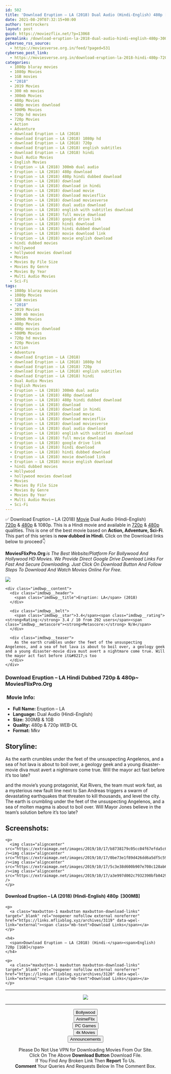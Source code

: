 ```yaml
---
id: 502
title: 'Download Eruption – LA (2018) Dual Audio (Hindi-English) 480p [300MB] || 720p [1GB]'
date: 2021-08-29T07:32:15+00:00
author: tentrockers
layout: post
guid: https://moviezflix.net/?p=13068
permalink: /download-eruption-la-2018-dual-audio-hindi-english-480p-300mb-720p-1gb/
cyberseo_rss_source:
  - https://moviesverse.org.in/feed/?paged=531
cyberseo_post_link:
  - https://moviesverse.org.in/download-eruption-la-2018-hindi-480p-720p/
categories:
  - 1080p bluray movies
  - 1080p Movies
  - 1GB movies
  - "2018"
  - 2019 Movies
  - 300 mb movies
  - 300mb Movies
  - 480p Movies
  - 480p movies download
  - 500Mb Movies
  - 720p hd movies
  - 720p Movies
  - Action
  - Adventure
  - download Eruption – LA (2018)
  - download Eruption – LA (2018) 1080p hd
  - download Eruption – LA (2018) 720p
  - download Eruption – LA (2018) english subtitles
  - download Eruption – LA (2018) hindi
  - Dual Audio Movies
  - English Movies
  - Eruption – LA (2018) 300mb dual audio
  - Eruption – LA (2018) 480p download
  - Eruption – LA (2018) 480p hindi dubbed download
  - Eruption – LA (2018) download
  - Eruption – LA (2018) download in hindi
  - Eruption – LA (2018) download movie
  - Eruption – LA (2018) download moviesflix
  - Eruption – LA (2018) download moviesverse
  - Eruption – LA (2018) dual audio download
  - Eruption – LA (2018) english with subtitles download
  - Eruption – LA (2018) full movie download
  - Eruption – LA (2018) google drive link
  - Eruption – LA (2018) hindi download
  - Eruption – LA (2018) hindi dubbed download
  - Eruption – LA (2018) movie download link
  - Eruption – LA (2018) movie english download
  - hindi dubbed movies
  - Hollywood
  - hollywood movies download
  - Movies
  - Movies By File Size
  - Movies By Genre
  - Movies By Year
  - Multi Audio Movies
  - Sci-Fi
tags:
  - 1080p bluray movies
  - 1080p Movies
  - 1GB movies
  - "2018"
  - 2019 Movies
  - 300 mb movies
  - 300mb Movies
  - 480p Movies
  - 480p movies download
  - 500Mb Movies
  - 720p hd movies
  - 720p Movies
  - Action
  - Adventure
  - download Eruption – LA (2018)
  - download Eruption – LA (2018) 1080p hd
  - download Eruption – LA (2018) 720p
  - download Eruption – LA (2018) english subtitles
  - download Eruption – LA (2018) hindi
  - Dual Audio Movies
  - English Movies
  - Eruption – LA (2018) 300mb dual audio
  - Eruption – LA (2018) 480p download
  - Eruption – LA (2018) 480p hindi dubbed download
  - Eruption – LA (2018) download
  - Eruption – LA (2018) download in hindi
  - Eruption – LA (2018) download movie
  - Eruption – LA (2018) download moviesflix
  - Eruption – LA (2018) download moviesverse
  - Eruption – LA (2018) dual audio download
  - Eruption – LA (2018) english with subtitles download
  - Eruption – LA (2018) full movie download
  - Eruption – LA (2018) google drive link
  - Eruption – LA (2018) hindi download
  - Eruption – LA (2018) hindi dubbed download
  - Eruption – LA (2018) movie download link
  - Eruption – LA (2018) movie english download
  - hindi dubbed movies
  - Hollywood
  - hollywood movies download
  - Movies
  - Movies By File Size
  - Movies By Genre
  - Movies By Year
  - Multi Audio Movies
  - Sci-Fi
---
```

<div class="thecontent clearfix">
  <p>
    ✅ Download Eruption – LA (2018) <a href="https://moviesverse.org.in/category/movies/" data-wpel-link="internal">Movie</a> Dual Audio (Hindi-English) <a href="https://moviesverse.org.in/720p-movies/" data-wpel-link="internal">720p</a>&nbsp;&&nbsp;<a href="https://moviesverse.org.in/480p-movies/" data-wpel-link="internal">480p</a> & 1080p. This is a Hindi movie and available in <a href="https://moviesverse.org.in/720p-movies/" data-wpel-link="internal">720p</a>&nbsp;&&nbsp;<a href="https://moviesverse.org.in/480p-movies/" data-wpel-link="internal">480p</a> qualities. This is one of the best movie based on <strong>Action, Adventure, Sci-Fi</strong>. This part of this series is <strong>now dubbed in <span>Hindi.&nbsp;</span></strong><span>Click on the Download links below to proceed👇</span>
  </p>
  
  <p>
    <strong><span>MoviesFlixPro.Org&nbsp;</span></strong><em>is The Best Website/Platform For Bollywood And Hollywood HD Movies. We Provide Direct Google Drive Download Links For Fast And Secure Downloading. Just Click On Download Button And Follow Steps To&nbsp;Download And Watch Movies Online For Free.</em>
  </p>
  
  <div class="imdbwp imdbwp--movie dark">
    <div class="imdbwp__thumb">
      <a class="imdbwp__link" target="_blank" title="Eruption: LA" href="https://www.imdb.com/title/tt6164854/" rel="nofollow external noopener noreferrer" data-wpel-link="external"><img class="imdbwp__img" src="https://m.media-amazon.com/images/M/MV5BZDQ5YjQ1ZGMtMDhiZi00YTc3LWEwZjEtODA5ZTEwM2FkOTNkXkEyXkFqcGdeQXVyMTYwMjMwOA@@._V1_SX300.jpg" /></a>
    </div>
    
    <div class="imdbwp__content">
      <div class="imdbwp__header">
        <span class="imdbwp__title">Eruption: LA</span> (2018)
      </div>
      
      <div class="imdbwp__belt">
        <span class="imdbwp__star">3.4</span><span class="imdbwp__rating"><strong>Rating:</strong> 3.4 / 10 from 292 users</span><span class="imdbwp__metascore"><strong>Metascore:</strong> N/A</span>
      </div>
      
      <div class="imdbwp__teaser">
        As the earth crumbles under the feet of the unsuspecting Angelenos, and a sea of hot lava is about to boil over, a geology geek and a young disaster-movie diva must avert a nightmare come true. Will the mayor act fast before it&#8217;s too
      </div>
    </div>
  </div>
  
  <h3>
    <span>Download Eruption – LA Hindi Dubbed 720p & 480p~ MoviesFlixPro.Org</span>
  </h3>
  
  <h3>
    <span>&nbsp;Movie Info:&nbsp;</span>
  </h3>
  
  <ul>
    <li>
      <strong>Full Name: </strong>Eruption – LA
    </li>
    <li>
      <strong>Language:</strong> Dual Audio (Hindi-English)
    </li>
    <li>
      <strong>Size:</strong> 300MB & 1GB
    </li>
    <li>
      <strong>Quality:</strong> 480p & 720p WEB-DL
    </li>
    <li>
      <strong>Format:</strong>&nbsp;Mkv
    </li>
  </ul>
  
  <h2>
    <span>Storyline:</span>
  </h2>
  
  <p>
    As the earth crumbles under the feet of the unsuspecting Angelenos, and a sea of hot lava is about to boil over, a geology geek and a young disaster-movie diva must avert a nightmare come true. Will the mayor act fast before it’s too late?
  </p>
  
  <div>
    and the movie’s young protagonist, Kat Rivers, the team must work fast, as a mysterious new fault line next to San Andreas triggers a swarm of devastating earthquakes that threaten to kill thousands, and level the city. The earth is crumbling under the feet of the unsuspecting Angelenos, and a sea of molten magma is about to boil over. Will Mayor Jones believe in the team’s solution before it’s too late?
  </div>
  
  <div class="summary_text">
    <h2>
      <span>Screenshots:</span>
    </h2>
    
    <p>
      <img class="aligncenter" src="https://extraimage.net/images/2019/10/17/b8738179c05cc04f67efda5c61e726f3.png" /><img class="aligncenter" src="https://extraimage.net/images/2019/10/17/0be73e1f89d426dd6a5df5c59cb22ca8.png" /><img class="aligncenter" src="https://extraimage.net/images/2019/10/17/5c3e38d600b907e708c128ab6c4940fe.png" /><img class="aligncenter" src="https://extraimage.net/images/2019/10/17/a3e997d002c7932390bfb0429a9c57b1.png" />
    </p>
  </div>
  
  <div class="inline canwrap">
    <h4>
      <span>Download Eruption – LA (2018) (Hindi-English) </span><span>480p&nbsp; [300MB]</span>
    </h4>
    
    <p>
      <a class="maxbutton-1 maxbutton maxbutton-download-links" target="_blank" rel="noopener nofollow external noreferrer" href="https://links.mflixblog.xyz/archives/3119" data-wpel-link="external"><span class="mb-text">Download Links</span></a>
    </p>
    
    <h4>
      <span>Download Eruption – LA (2018) (Hindi-</span><span>English) 720p [1GB]</span>
    </h4>
    
    <p>
      <a class="maxbutton-1 maxbutton maxbutton-download-links" target="_blank" rel="noopener nofollow external noreferrer" href="https://links.mflixblog.xyz/archives/3120" data-wpel-link="external"><span class="mb-text">Download Links</span></a>
    </p>
  </div>
</div>

<center>
  </p> 
  
  <hr />
  
  <p>
    <a href="http://gdrivepro.xyz/join.php" data-wpel-link="external" target="_blank" rel="nofollow external noopener noreferrer"><img src="https://i.imgur.com/FhMdWdW.png" /></a>
  </p>
  
  <hr />
  
  <p>
    <a href="https://dogemovies.xyz" target="_blank" data-wpel-link="external" rel="nofollow external noopener noreferrer"><button class="button button5">Bollywood</button></a><br /> <a href="https://animeflix.in" target="_blank" data-wpel-link="external" rel="nofollow external noopener noreferrer"><button class="button button5">AnimeFlix</button></a><br /> <a href="https://gamesflix.net/" target="_blank" data-wpel-link="external" rel="nofollow external noopener noreferrer"><button class="button button5">PC Games</button></a><br /> <a href="https://uhdmovies.in" target="_blank" data-wpel-link="external" rel="nofollow external noopener noreferrer"><button class="button button5">4k Movies</button></a><br /> <a href="https://moviesverse.org.in/announcements/" target="_blank" data-wpel-link="internal" rel="noopener"><button class="button button5">Announcements</button></a>
  </p>
  
  <div class="alert alert-danger">
    Please Do Not Use VPN for Downloading Movies From Our Site.
  </div>
  
  <div class="alert alert-success">
    Click On The Above <strong>Download Button</strong> Download File.
  </div>
  
  <div class="alert alert-warning">
    If You Find Any Broken Link Then <strong>Report</strong> To Us.
  </div>
  
  <div class="alert alert-info">
    <strong>Comment</strong> Your Queries And Requests Below In The Comment Box.
  </div>
  
  <p>
    </center>
  </p>
